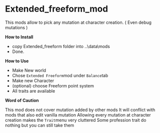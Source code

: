 # Extended_freeform_mod
This mods allow to pick any mutation at character creation. ( Even debug mutations )

**How to Install**

- copy Extended_freeform folder into ..\data\mods
- Done.

**How to Use**

- Make New world
- Chose `Extended Freeform`mod under `Balance`tab
- Make new Character
- (optional) choose Freeform point system
- All traits are available

**Word of Caution**

This mod does not cover mutation added by other mods
It will conflict with mods that also edit vanilla mutation
Allowing every mutation at character creation makes the `Trait`menu very cluttered
Some profession trait do nothing but you can still take them
